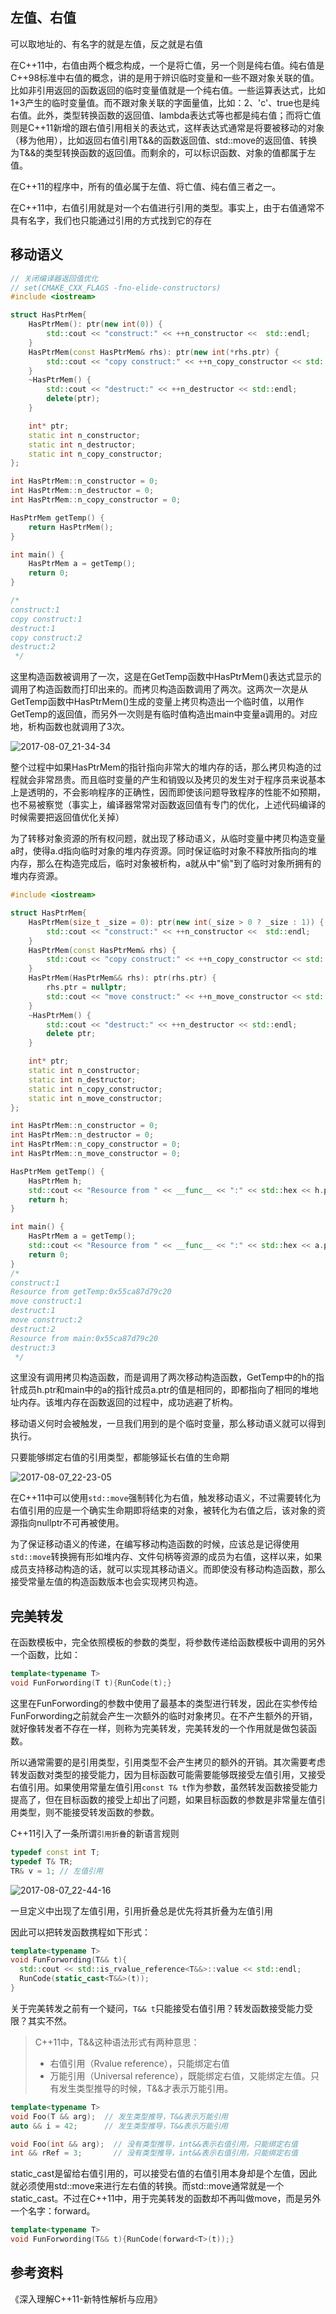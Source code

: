 ## 左值、右值
可以取地址的、有名字的就是左值，反之就是右值

在C++11中，右值由两个概念构成，一个是将亡值，另一个则是纯右值。纯右值是C++98标准中右值的概念，讲的是用于辨识临时变量和一些不跟对象关联的值。比如非引用返回的函数返回的临时变量值就是一个纯右值。一些运算表达式，比如1+3产生的临时变量值。而不跟对象关联的字面量值，比如：2、'c'、true也是纯右值。此外，类型转换函数的返回值、lambda表达式等也都是纯右值；而将亡值则是C++11新增的跟右值引用相关的表达式，这样表达式通常是将要被移动的对象（移为他用），比如返回右值引用T&&的函数返回值、std::move的返回值、转换为T&&的类型转换函数的返回值。而剩余的，可以标识函数、对象的值都属于左值。

在C++11的程序中，所有的值必属于左值、将亡值、纯右值三者之一。

在C++11中，右值引用就是对一个右值进行引用的类型。事实上，由于右值通常不具有名字，我们也只能通过引用的方式找到它的存在

## 移动语义
```c++
// 关闭编译器返回值优化
// set(CMAKE_CXX_FLAGS -fno-elide-constructors)
#include <iostream>

struct HasPtrMem{
    HasPtrMem(): ptr(new int(0)) {
        std::cout << "construct:" << ++n_constructor <<  std::endl;
    }
    HasPtrMem(const HasPtrMem& rhs): ptr(new int(*rhs.ptr) {
        std::cout << "copy construct:" << ++n_copy_constructor << std::endl;
    }
    ~HasPtrMem() {
        std::cout << "destruct:" << ++n_destructor << std::endl;
        delete(ptr);
    }

    int* ptr;
    static int n_constructor;
    static int n_destructor;
    static int n_copy_constructor;
};

int HasPtrMem::n_constructor = 0;
int HasPtrMem::n_destructor = 0;
int HasPtrMem::n_copy_constructor = 0;

HasPtrMem getTemp() {
    return HasPtrMem();
}

int main() {
    HasPtrMem a = getTemp();
    return 0;
}

/*
construct:1
copy construct:1
destruct:1
copy construct:2
destruct:2
 */
```

这里构造函数被调用了一次，这是在GetTemp函数中HasPtrMem()表达式显示的调用了构造函数而打印出来的。而拷贝构造函数调用了两次。这两次一次是从GetTemp函数中HasPtrMem()生成的变量上拷贝构造出一个临时值，以用作GetTemp的返回值，而另外一次则是有临时值构造出main中变量a调用的。对应地，析构函数也就调用了3次。

![2017-08-07_21-34-34](http://oowjr8zsi.bkt.clouddn.com/2017-08-07_21-34-34.png)

整个过程中如果HasPtrMem的指针指向非常大的堆内存的话，那么拷贝构造的过程就会非常昂贵。而且临时变量的产生和销毁以及拷贝的发生对于程序员来说基本上是透明的，不会影响程序的正确性，因而即使该问题导致程序的性能不如预期，也不易被察觉（事实上，编译器常常对函数返回值有专门的优化，上述代码编译的时候需要把返回值优化关掉）

为了转移对象资源的所有权问题，就出现了移动语义，从临时变量中拷贝构造变量a时，使得a.d指向临时对象的堆内存资源。同时保证临时对象不释放所指向的堆内存，那么在构造完成后，临时对象被析构，a就从中"偷"到了临时对象所拥有的堆内存资源。

```c++
#include <iostream>

struct HasPtrMem{
    HasPtrMem(size_t _size = 0): ptr(new int(_size > 0 ? _size : 1)) {
        std::cout << "construct:" << ++n_constructor <<  std::endl;
    }
    HasPtrMem(const HasPtrMem& rhs) {
        std::cout << "copy construct:" << ++n_copy_constructor << std::endl;
    }
    HasPtrMem(HasPtrMem&& rhs): ptr(rhs.ptr) {
        rhs.ptr = nullptr;
        std::cout << "move construct:" << ++n_move_constructor << std::endl;
    }
    ~HasPtrMem() {
        std::cout << "destruct:" << ++n_destructor << std::endl;
        delete ptr;
    }

    int* ptr;
    static int n_constructor;
    static int n_destructor;
    static int n_copy_constructor;
    static int n_move_constructor;
};

int HasPtrMem::n_constructor = 0;
int HasPtrMem::n_destructor = 0;
int HasPtrMem::n_copy_constructor = 0;
int HasPtrMem::n_move_constructor = 0;

HasPtrMem getTemp() {
    HasPtrMem h;
    std::cout << "Resource from " << __func__ << ":" << std::hex << h.ptr << std::endl;
    return h;
}

int main() {
    HasPtrMem a = getTemp();
    std::cout << "Resource from " << __func__ << ":" << std::hex << a.ptr << std::endl;
    return 0;
}
/*
construct:1
Resource from getTemp:0x55ca87d79c20
move construct:1
destruct:1
move construct:2
destruct:2
Resource from main:0x55ca87d79c20
destruct:3
 */
```

这里没有调用拷贝构造函数，而是调用了两次移动构造函数，GetTemp中的h的指针成员h.ptr和main中的a的指针成员a.ptr的值是相同的，即都指向了相同的堆地址内存。该堆内存在函数返回的过程中，成功逃避了析构。

移动语义何时会被触发，一旦我们用到的是个临时变量，那么移动语义就可以得到执行。

只要能够绑定右值的引用类型，都能够延长右值的生命期

![2017-08-07_22-23-05](http://oowjr8zsi.bkt.clouddn.com/2017-08-07_22-23-05.png)

在C++11中可以使用`std::move`强制转化为右值，触发移动语义，不过需要转化为右值引用的应是一个确实生命期即将结束的对象，被转化为右值之后，该对象的资源指向nullptr不可再被使用。

为了保证移动语义的传递，在编写移动构造函数的时候，应该总是记得使用`std::move`转换拥有形如堆内存、文件句柄等资源的成员为右值，这样以来，如果成员支持移动构造的话，就可以实现其移动语义。而即使没有移动构造函数，那么接受常量左值的构造函数版本也会实现拷贝构造。

## 完美转发
在函数模板中，完全依照模板的参数的类型，将参数传递给函数模板中调用的另外一个函数，比如：

```c++
template<typename T>
void FunForwording(T t){RunCode(t);}
```

这里在FunForwording的参数中使用了最基本的类型进行转发，因此在实参传给FunForwording之前就会产生一次额外的临时对象拷贝。在不产生额外的开销，就好像转发者不存在一样，则称为完美转发，完美转发的一个作用就是做包装函数。

所以通常需要的是引用类型，引用类型不会产生拷贝的额外的开销。其次需要考虑转发函数对类型的接受能力，因为目标函数可能需要能够既接受左值引用，又接受右值引用。如果使用常量左值引用`const T& t`作为参数，虽然转发函数接受能力提高了，但在目标函数的接受上却出了问题，如果目标函数的参数是非常量左值引用类型，则不能接受转发函数的参数。

C++11引入了一条所谓`引用折叠`的新语言规则

```c++
typedef const int T;
typedef T& TR;
TR& v = 1; // 左值引用
```

![2017-08-07_22-44-16](http://oowjr8zsi.bkt.clouddn.com/2017-08-07_22-44-16.png)

一旦定义中出现了左值引用，引用折叠总是优先将其折叠为左值引用

因此可以把转发函数携程如下形式：

```c++
template<typename T>
void FunForwording(T&& t){
  std::cout << std::is_rvalue_reference<T&&>::value << std::endl;
  RunCode(static_cast<T&&>(t));
}
```

关于完美转发之前有一个疑问，`T&& t`只能接受右值引用？转发函数接受能力受限？其实不然。
>C++11中，T&&这种语法形式有两种意思：
>* 右值引用（Rvalue reference），只能绑定右值
>* 万能引用（Universal reference），既能绑定右值，又能绑定左值。只有发生类型推导的时候，T&&才表示万能引用。

```c++
template<typename T>
void Foo(T && arg);  // 发生类型推导，T&&表示万能引用
auto && i = 42;      // 发生类型推导，T&&表示万能引用

void Foo(int && arg);  // 没有类型推导，int&&表示右值引用，只能绑定右值
int && rRef = 3;       // 没有类型推导，int&&表示右值引用，只能绑定右值
```

static_cast是留给右值引用的，可以接受右值的右值引用本身却是个左值，因此就必须使用std::move来进行左右值的转换。而std::move通常就是一个static_cast。不过在C++11中，用于完美转发的函数却不再叫做move，而是另外一个名字：forward。

```c++
template<typename T>
void FunForwording(T&& t){RunCode(forward<T>(t));}
```

## 参考资料
《深入理解C++11-新特性解析与应用》
